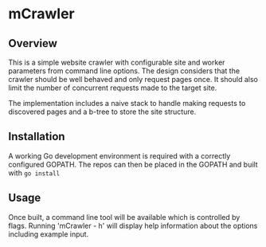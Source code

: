 # mCrawler

## Overview

This is a simple website crawler with configurable site and worker parameters from command line options. The design considers that the crawler should be well behaved and only request pages once. It should also limit the number of concurrent requests made to the target site.

The implementation includes a naive stack to handle making requests to discovered pages and a b-tree to store the site structure.

## Installation

A working Go development environment is required with a correctly configured GOPATH. The repos can then be placed in the GOPATH and built with `go install`

## Usage

Once built, a command line tool will be available which is controlled by flags. Running 'mCrawler - h' will display help information about the options including example input.
